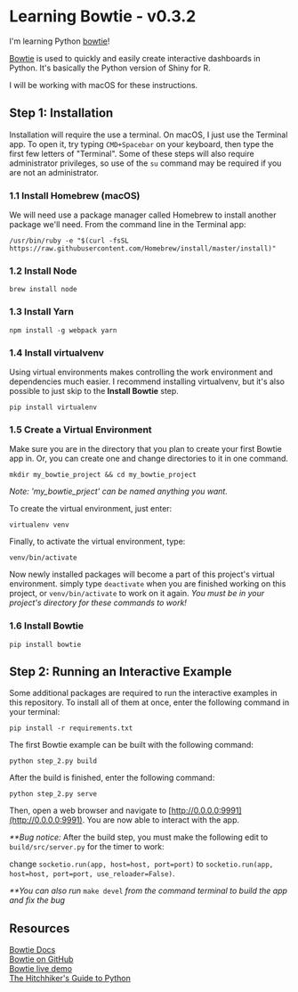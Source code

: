 # Learning Bowtie - v0.3.2
I'm learning Python [bowtie](https://github.com/jwkvam/bowtie)!

[Bowtie](https://github.com/jwkvam/bowtie) is used to quickly and easily create interactive dashboards in Python. It's basically the Python version of Shiny for R.

I will be working with macOS for these instructions.

## Step 1: Installation

Installation will require the use a terminal. On macOS, I just use the Terminal app. To open it, try typing ```CMD+Spacebar``` on your keyboard, then type the first few letters of "Terminal". Some of these steps will also require administrator privileges, so use of the ```su``` command may be required if you are not an administrator.

### 1.1 Install Homebrew (macOS)

We will need use a package manager called Homebrew to install another package we'll need. From the command line in the Terminal app:

```
/usr/bin/ruby -e "$(curl -fsSL https://raw.githubusercontent.com/Homebrew/install/master/install)"
```

### 1.2 Install Node

```
brew install node
```

### 1.3 Install Yarn

```
npm install -g webpack yarn
```

### 1.4 Install virtualvenv

Using virtual environments makes controlling the work environment and dependencies much easier. I recommend installing virtualvenv, but it's also possible to just skip to the __Install Bowtie__ step.

```
pip install virtualenv
```

### 1.5 Create a Virtual Environment

Make sure you are in the directory that you plan to create your first Bowtie app in. Or, you can create one and change directories to it in one command.

```
mkdir my_bowtie_project && cd my_bowtie_project
```

_Note: 'my_bowtie_prject' can be named anything you want._

To create the virtual environment, just enter:

```
virtualenv venv
```

Finally, to activate the virtual environment, type:

```
venv/bin/activate
```

Now newly installed packages will become a part of this project's virtual environment. simply type ```deactivate``` when you are finished working on this project, or ```venv/bin/activate``` to work on it again. _You must be in your project's directory for these commands to work!_

### 1.6 Install Bowtie

```
pip install bowtie
```

## Step 2: Running an Interactive Example

Some additional packages are required to run the interactive examples in this repository. To install all of them at once, enter the following command in your terminal:

```
pip install -r requirements.txt
```

The first Bowtie example can be built with the following command:

```
python step_2.py build
```

After the build is finished, enter the following command:

```
python step_2.py serve
```

Then, open a web browser and navigate to [http://0.0.0.0:9991](http://0.0.0.0:9991). You are now able to interact with the app.

_**Bug notice:_ After the build step, you must make the following edit to ```build/src/server.py``` for the timer to work:

change ```socketio.run(app, host=host, port=port)``` to ```socketio.run(app, host=host, port=port, use_reloader=False)```.

_**You can also run_ ```make devel``` _from the command terminal to build the app and fix the bug_
## Resources

[Bowtie Docs](http://bowtie-py.readthedocs.io/en/latest/index.html)  
[Bowtie on GitHub](https://github.com/jwkvam/bowtie)  
[Bowtie live demo](https://bowtie-demo.herokuapp.com/)  
[The Hitchhiker's Guide to Python](http://python-guide-pt-br.readthedocs.io/en/latest/)  